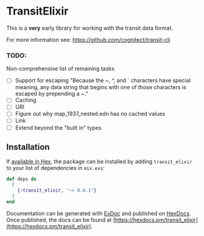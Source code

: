 # TransitElixir

This is a __very__ early library for working with the transit
data format.

For more information see: https://github.com/cognitect/transit-clj

### TODO:

Non-comprehensive list of remaining tasks

- [ ] Support for escaping "Because the ~, ^, and ` characters have special meaning, any data string that begins with one of those characters is escaped by prepending a ~."
- [ ] Caching
- [ ] URI
- [ ] Figure out why map_1937_nested.edn has no cached values
- [ ] Link
- [ ] Extend beyond the "built in" types

## Installation

If [available in Hex](https://hex.pm/docs/publish), the package can be installed
by adding `transit_elixir` to your list of dependencies in `mix.exs`:

```elixir
def deps do
  [
    {:transit_elixir, "~> 0.0.1"}
  ]
end
```

Documentation can be generated with [ExDoc](https://github.com/elixir-lang/ex_doc)
and published on [HexDocs](https://hexdocs.pm). Once published, the docs can
be found at [https://hexdocs.pm/transit_elixir](https://hexdocs.pm/transit_elixir).

